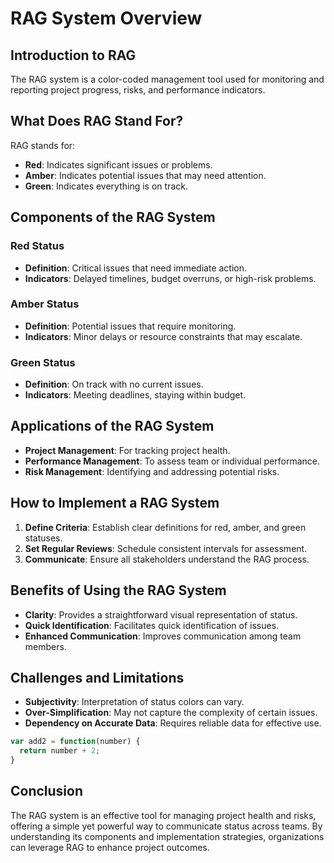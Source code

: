 # RAG System Overview


## Introduction to RAG

The RAG system is a color-coded management tool used for monitoring and reporting project progress, risks, and performance indicators.

## What Does RAG Stand For?

RAG stands for:
- **Red**: Indicates significant issues or problems.
- **Amber**: Indicates potential issues that may need attention.
- **Green**: Indicates everything is on track.

## Components of the RAG System

### Red Status

- **Definition**: Critical issues that need immediate action.
- **Indicators**: Delayed timelines, budget overruns, or high-risk problems.

### Amber Status

- **Definition**: Potential issues that require monitoring.
- **Indicators**: Minor delays or resource constraints that may escalate.

### Green Status

- **Definition**: On track with no current issues.
- **Indicators**: Meeting deadlines, staying within budget.

## Applications of the RAG System

- **Project Management**: For tracking project health.
- **Performance Management**: To assess team or individual performance.
- **Risk Management**: Identifying and addressing potential risks.

## How to Implement a RAG System

1. **Define Criteria**: Establish clear definitions for red, amber, and green statuses.
2. **Set Regular Reviews**: Schedule consistent intervals for assessment.
3. **Communicate**: Ensure all stakeholders understand the RAG process.

## Benefits of Using the RAG System

- **Clarity**: Provides a straightforward visual representation of status.
- **Quick Identification**: Facilitates quick identification of issues.
- **Enhanced Communication**: Improves communication among team members.

## Challenges and Limitations

- **Subjectivity**: Interpretation of status colors can vary.
- **Over-Simplification**: May not capture the complexity of certain issues.
- **Dependency on Accurate Data**: Requires reliable data for effective use.

```js
var add2 = function(number) {
  return number + 2;
}
```



## Conclusion

The RAG system is an effective tool for managing project health and risks, offering a simple yet powerful way to communicate status across teams. By understanding its components and implementation strategies, organizations can leverage RAG to enhance project outcomes.
